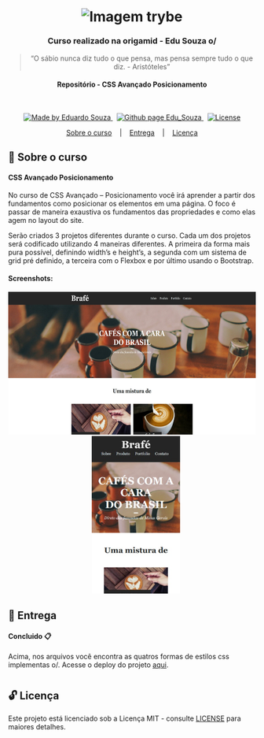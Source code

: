 <h1 align="center">
  <img align="center" alt="Imagem trybe" src="https://www.origamid.com/projetos/og-origamid.png" width="400px" />
</h1>

<h3 align="center">
  Curso realizado na origamid - Edu Souza o/
</h3>

<blockquote align="center">“O sábio nunca diz tudo o que pensa, mas pensa sempre tudo o que diz.
- Aristóteles”</blockquote>

<h4 align="center">
  Repositório - CSS Avançado Posicionamento
</h4>

<br/>

<p align="center">
  <a href="https://github.com/EduSouza-programmer"    target="_blank">
    <img alt="Made by Eduardo Souza" src="https://img.shields.io/badge/made%20by-Edu%20Souza-%23F8952D">
  </a>&nbsp;
  <a href="https://edusouza-programmer.github.io/" target="_blank">
    <img alt="Github page Edu_Souza " src="https://img.shields.io/badge/Github%20page-Edu_Souza-orange">
  </a>&nbsp;
  <a href="LICENSE" >
    <img alt="License" src="https://img.shields.io/badge/license-MIT-%23F8952D">
  </a>
</p>

<p align="center">
  <a href="#rocket-Sobre-o-Portfólio">Sobre o curso</a>&nbsp; &nbsp; |&nbsp; &nbsp; 
  <a href="#postbox-Entrega"">Entrega</a>&nbsp; &nbsp; |&nbsp; &nbsp; 
  <a href="#unlock-Licença">Licença</a>
</p>

## :rocket: Sobre o curso

#### CSS Avançado Posicionamento

No curso de CSS Avançado – Posicionamento você irá aprender a partir dos fundamentos como posicionar os elementos em uma página. O foco é passar de maneira exaustiva os fundamentos das propriedades e como elas agem no layout do site.

Serão criados 3 projetos diferentes durante o curso. Cada um dos projetos será codificado utilizando 4 maneiras diferentes. A primeira da forma mais pura possível, definindo width’s e height’s, a segunda com um sistema de grid pré definido, a terceira com o Flexbox e por último usando o Bootstrap.

#### Screenshots:

<p align=center >
  <img height="290px"  src="./img/home-desktop.png"> &nbsp; &nbsp; 
  <img height="320px" src="./img/mobile.png">
</p>

## :postbox: Entrega

#### Concluido :clipboard:

Acima, nos arquivos você encontra as quatros formas de estilos css implementas o/.
Acesse o deploy do projeto [aqui](https://edusouza-programmer.github.io/css_avancado-origamid/).

# 
## :unlock: Licença

Este projeto está licenciado sob a Licença MIT - consulte [LICENSE](https://opensource.org/licenses/MIT) para maiores detalhes.
